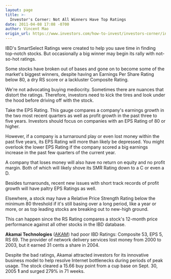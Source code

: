 ```yaml
---
layout: page
title: >-
  Investor's Corner: Not All Winners Have Top Ratings
date: 2011-04-08 17:08 -0700
author: Vincent Mao
origin_url: https://www.investors.com/how-to-invest/investors-corner/investors-corner-not-all-winners-have-top-ratings
---
```





IBD's SmartSelect Ratings were created to help you save time in finding top-notch stocks. But occasionally a big winner may begin its rally with not-so-hot ratings.

  

Some stocks have broken out of bases and gone on to become some of the market's biggest winners, despite having an Earnings Per Share Rating below 80, a dry RS score or a lackluster Composite Rating.

  

We're not advocating buying mediocrity. Sometimes there are nuances that distort the ratings. Therefore, investors need to kick the tires and look under the hood before driving off with the stock.

  

Take the EPS Rating. This gauge compares a company's earnings growth in the two most recent quarters as well as profit growth in the past three to five years. Investors should focus on companies with an EPS Rating of 80 or higher.

  

However, if a company is a turnaround play or even lost money within the past five years, its EPS Rating will more than likely be depressed. You might overlook the lower EPS Rating if the company scored a big earnings increase in the past few quarters of the current year.

  

A company that loses money will also have no return on equity and no profit margin. Both of which will likely shove its SMR Rating down to a C or even a D.

  

Besides turnarounds, recent new issues with short track records of profit growth will have paltry EPS Ratings as well.

  

Elsewhere, a stock may have a Relative Price Strength Rating below the minimum 80 threshold if it's still basing over a long period, like a year or more, or as top leading stocks are breaking out to new-high ground.

  

This can happen since the RS Rating compares a stock's 12-month price performance against all other stocks in the IBD database.

  

**Akamai Technologies** ([AKAM](https://research.investors.com/quote.aspx?symbol=AKAM)) had poor IBD Ratings: Composite 53, EPS 5, RS 69. The provider of network delivery services lost money from 2000 to 2003, but it earned 31 cents a share in 2004.

  

Despite the bad ratings, Akamai attracted investors for its innovative business model to help resolve Internet bottlenecks during periods of peak usage. The stock cleared a 15.66 buy point from a cup base on Sept. 30, 2005 **1** and surged 279% in 71 weeks.




